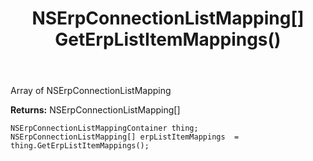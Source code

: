 ﻿---
uid: crmscript_ref_NSErpConnectionListMappingContainer_GetErpListItemMappings
title: NSErpConnectionListMapping[] GetErpListItemMappings()
intellisense: NSErpConnectionListMappingContainer.GetErpListItemMappings
keywords: NSErpConnectionListMappingContainer, GetErpListItemMappings
so.topic: reference
---

Array of NSErpConnectionListMapping

**Returns:** NSErpConnectionListMapping[]


```crmscript
NSErpConnectionListMappingContainer thing;
NSErpConnectionListMapping[] erpListItemMappings  = thing.GetErpListItemMappings();
```


